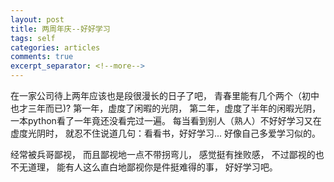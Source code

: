 ```yaml
---
layout: post
title: 两周年庆--好好学习
tags: self
categories: articles
comments: true
excerpt_separator: <!--more-->
---
```


在一家公司待上两年应该也是段很漫长的日子了吧，
青春里能有几个两个（初中也才三年而已)?
第一年，虚度了闲暇的光阴，<!--more-->
第二年，虚度了半年的闲暇光阴，
一本python看了一年竟还没看完过一遍。
每当看到别人（熟人）不好好学习又在虚度光阴时，
就忍不住说道几句：看看书，好好学习...
好像自己多爱学习似的。

经常被兵哥鄙视，
而且鄙视地一点不带拐弯儿，
感觉挺有挫败感，
不过鄙视的也不无道理，
能有人这么直白地鄙视你是件挺难得的事，
好好学习吧。
